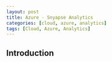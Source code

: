 ```yaml
---
layout: post
title: Azure - Snyapse Analytics
categories: [cloud, azure, analytics]
tags: [Cloud, Azure, Analytics]
---
```


## Introduction
